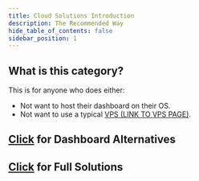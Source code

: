 ```yaml
---
title: Cloud Solutions Introduction
description: The Recommended Way
hide_table_of_contents: false
sidebar_position: 1
---
```


## What is this category?

This is for anyone who does either:

- Not want to host their dashboard on their OS.
- Not want to use a typical [VPS (LINK TO VPS PAGE)](https://www.youtube.com/watch?v=dQw4w9WgXcQ).

## [Click](../solutions/dashboard/intro.md) for Dashboard Alternatives

## [Click](../solutions/both/intro.md) for Full Solutions
